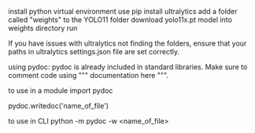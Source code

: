 install python virtual environment
use pip install ultralytics
add a folder called "weights" to the YOLO11 folder
download yolo11x.pt model into weights directory
run

If you have issues with ultralytics not finding the folders, ensure that your paths in ultralytics settings.json file are set correctly. 


using pydoc:
pydoc is already included in standard libraries. Make sure to comment code using """ documentation here """.

to use in a module 
import pydoc

pydoc.writedoc('name_of_file')

to use in CLI
python -m pydoc -w <name_of_file>

